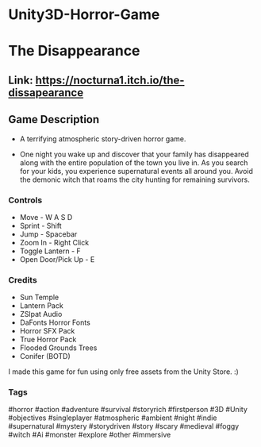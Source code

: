 # Unity3D-Horror-Game

# The Disappearance

## Link: https://nocturna1.itch.io/the-dissapearance


## Game Description 

* A terrifying atmospheric story-driven horror game.

* One night you wake up and discover that your family has disappeared along with the entire population of the town you live in. As you search for your kids, you experience supernatural events all around you. Avoid the demonic witch that roams the city hunting for remaining survivors.

### Controls

* Move - W A S D
* Sprint - Shift
* Jump - Spacebar
* Zoom In - Right Click
* Toggle Lantern - F
* Open Door/Pick Up - E

### Credits

* Sun Temple 
* Lantern Pack
* ZSlpat Audio
* DaFonts Horror Fonts
* Horror SFX Pack
* True Horror Pack
* Flooded Grounds Trees
* Conifer (BOTD)

I made this game for fun using only free assets from the Unity Store. :)

### Tags

#horror #action #adventure #survival #storyrich #firstperson #3D #Unity #objectives #singleplayer #atmospheric #ambient #night #indie  #supernatural #mystery #storydriven #story #scary #medieval #foggy #witch #Ai #monster #explore #other #immersive
